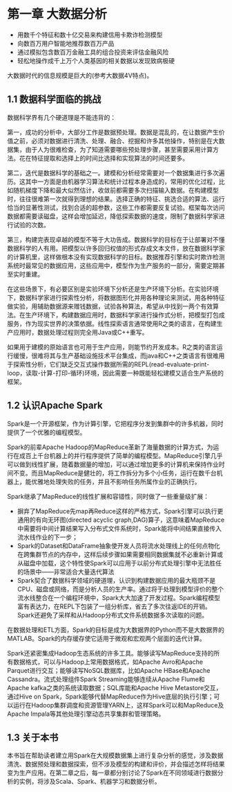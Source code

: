 # 第一章 大数据分析

- 用数千个特征和数十亿交易来构建信用卡欺诈检测模型
- 向数百万用户智能地推荐数百万产品
- 通过模拟包含数百万金融工具的组合投资来评估金融风险
- 轻松地操作成千上万个人类基因的相关数据以发现致病极硬

大数据时代的信息规模是巨大的(参考大数据4V特点)。

## 1.1 数据科学面临的挑战

数据科学界有几个硬道理是不能违背的：

第一，成功的分析中，大部分工作是数据预处理。数据是混乱的，在让数据产生价值之前，必须对数据进行清洗、处理、融合、挖掘和许多其他操作，特别是在大数据集，由于人为很难检查，为了知道需要哪些预处理步骤，甚至需要采用计算方法。花在特征提取和选择上的时间比选择和实现算法的时间还要多。

第二，迭代是数据科学的基础之一。建模和分析经常需要对一个数据集进行多次遍历。这其中一方面是由机器学习算法和统计过程本身造成的，常用的优化过程，比如随机梯度下降和最大似然估计，收敛前都需要多次扫描输入数据。在构建模型时，往往很难第一次就得到理想的结果。选择正确的特征、挑选合适的算法、运行恰当的显著性测试，找到合适的超参数，这些工作都需要反复试验。框架每次访问数据都需要读磁盘，这样会增加延迟，降低探索数据的速度，限制了数据科学家进行试验的次数。

第三，构建完表现卓越的模型不等于大功告成。数据科学的目标在于让部署对不懂数据科学的人有用。把模型以许多回归权值的形式存成文本文件，放在数据科学家的计算机里，这样做根本没有实现数据科学的目标。数据推荐引擎和实时欺诈检测系统时最常见的数据应用，这些应用中，模型作为生产服务的一部分，需要定期甚至实时重建。

在这些场景下，有必要区别是实验环境下分析还是生产环境下分析。在实验环境下，数据科学家进行探索性分析，将数据图形化并用各种理论来测试，用各种特征做实验，用辅助数据源来赠钱数据，试验各种算法，希望从中找到一两个有效算法。在生产环境下，构建数据应用时，数据科学家进行操作式分析，把模型打包成服务，作为现实世界的决策依据。线性探索语言通常使用R之类的语言，在构建生产应用时，数据处理过程则完全用Java或C++重写。

如果用于建模的原始语言也可用于生产应用，则能节约开发成本。R之类的语言运行缓慢，很难将其与生产基础设施技术平台集成，而java和C++之类语言有很难用于探索性分析，它们缺乏交互式操作数据所需的REPL(read-evaluate-print-loop，读取-计算-打印-循环)环境，因此需要一种既能轻松建模又适合生产系统的框架。

## 1.2 认识Apache Spark

Spark是一个开源框架，作为计算引擎，它把程序分发到集群中的许多机器，同时提供了一个优雅的编程模型。

Spark的前辈Apache Hadoop的MapReduce革新了海量数据的计算方式，为运行在成百上千台机器上的并行程序提供了简单的编程模型。MapReduce引擎几乎可以做到线性扩展，随着数据量的增加，可以通过增加更多的计算机来保持作业时间不变。而且MapReduce是健壮的，将工作拆分为多个小任务，运行在数千台机器上，能优雅地处理失败的任务，并且不影响任务所属作业的正确执行。

Spark继承了MapReduce的线性扩展和容错性，同时做了一些重量级扩展：

- 摒弃了MapReduce先map再Reduce这样的严格方式，Spark引擎可以执行更通用的有向无环图(directed acyclic graph,DAG)算子，这意味着MapReduce中需要将中间计算结果写入分布式文件系统时，Spark能将中间结果直接传入流水线作业的下一步；
- Spark的Dataset和DataFrame抽象使开发人员将流水处理线上的任何点物化在跨集群节点的内存中，这样后续步骤如果需要相同数据集就不必重新计算或从磁盘中加载，这个特性使Spark可以应用于以前分布式处理引擎中无法胜任的场景中——非常适合大量迭代算法
- Spark契合了数据科学领域的硬道理，认识到构建数据应用的最大瓶颈不是CPU、磁盘或网络，而是分析人员的生产率。通过将于处理到模型评价的整个流水线整合在一个编程环境中，Spark大大加速了开发过程。Spark编程模型富有表达力，在REPL下包装了一组分析库，省去了多次往返IDE的开销。Spark还避免了采样和从Hadoop分布式文件系统数据多次读取的问题。

在数据处理和ETL方面，Spark的目标是成为大数据界的Python而不是大数据界的MATLAB。Spark的内存缓存使它适用于微观和宏观两个层面的迭代计算。

Spark还紧密集成Hadoop生态系统的许多工具。能够读写MapReduce支持的所有数据格式，可以与Hadoop上常用数据格式，如Apache Avro和Apache Parquet进行交互；能够读写NoSQL数据库，比如Apache HBase和Apache Cassandra。流式处理组件Spark Streaming能够连续从Apache Flume和Apache kafka之类的系统读取数据；SQL库能和Apache Hive Metastore交互，通过Hive on Spark，Spark能够代替MapReduce作为Hive底层的执行引擎；可以运行在Hadoop集群调度和资源管理YARN上，这样Spark可以和MapReduce及Apache Impala等其他处理引擎动态共享集群和管理策略。

## 1.3 关于本书

本书旨在帮助读者建立用Spark在大规模数据集上进行复杂分析的感觉，涉及数据清洗、数据预处理和数据探索，但不涉及模型的构建和评价，并会描述怎样将结果变为生产应用。在第二章之后，每一章都分别讨论了Spark在不同领域进行数据分析的实例，将涉及Scala、Spark、机器学习和数据分析。
